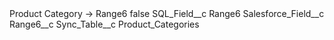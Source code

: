 <?xml version="1.0" encoding="UTF-8"?>
<CustomMetadata xmlns="http://soap.sforce.com/2006/04/metadata" xmlns:xsi="http://www.w3.org/2001/XMLSchema-instance" xmlns:xsd="http://www.w3.org/2001/XMLSchema">
    <label>Product Category -&gt; Range6</label>
    <protected>false</protected>
    <values>
        <field>SQL_Field__c</field>
        <value xsi:type="xsd:string">Range6</value>
    </values>
    <values>
        <field>Salesforce_Field__c</field>
        <value xsi:type="xsd:string">Range6__c</value>
    </values>
    <values>
        <field>Sync_Table__c</field>
        <value xsi:type="xsd:string">Product_Categories</value>
    </values>
</CustomMetadata>

